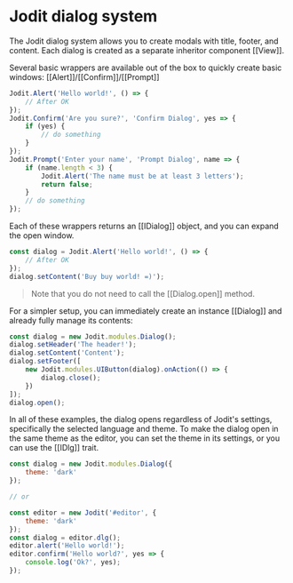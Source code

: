 # Jodit dialog system

The Jodit dialog system allows you to create modals with title, footer, and content.
Each dialog is created as a separate inheritor component [[View]].

Several basic wrappers are available out of the box to quickly create basic windows: [[Alert]]/[[Confirm]]/[[Prompt]]

```js
Jodit.Alert('Hello world!', () => {
	// After OK
});
Jodit.Confirm('Are you sure?', 'Confirm Dialog', yes => {
	if (yes) {
		// do something
	}
});
Jodit.Prompt('Enter your name', 'Prompt Dialog', name => {
	if (name.length < 3) {
		Jodit.Alert('The name must be at least 3 letters');
		return false;
	}
	// do something
});
```

Each of these wrappers returns an [[IDialog]] object, and you can expand the open window.

```js
const dialog = Jodit.Alert('Hello world!', () => {
	// After OK
});
dialog.setContent('Buy buy world! =)');
```

> Note that you do not need to call the [[Dialog.open]] method.

For a simpler setup, you can immediately create an instance [[Dialog]] and already fully manage its contents:

```js
const dialog = new Jodit.modules.Dialog();
dialog.setHeader('The header!');
dialog.setContent('Content');
dialog.setFooter([
	new Jodit.modules.UIButton(dialog).onAction(() => {
		dialog.close();
	})
]);
dialog.open();
```

In all of these examples, the dialog opens regardless of Jodit's settings, specifically the selected language and theme.
To make the dialog open in the same theme as the editor, you can set the theme in its settings, or you can use the [[IDlg]] trait.

```js
const dialog = new Jodit.modules.Dialog({
	theme: 'dark'
});

// or

const editor = new Jodit('#editor', {
	theme: 'dark'
});
const dialog = editor.dlg();
editor.alert('Hello world!');
editor.confirm('Hello world?', yes => {
	console.log('Ok?', yes);
});
```

```

```
